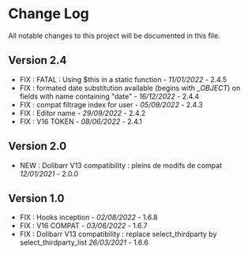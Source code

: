 # Change Log
All notable changes to this project will be documented in this file.



## Version 2.4

- FIX : FATAL : Using $this in a static function - *11/01/2022* - 2.4.5
- FIX : formated date substitution available (begins with __OBJECT_) on fields with name containing "date" - *16/12/2022* - 2.4.4
- FIX : compat filtrage index for user - *05/09/2022* - 2.4.3
- FIX : Editor name - *29/09/2022* - 2.4.2
- FIX : V16 TOKEN - *08/06/2022* - 2.4.1  

## Version 2.0
- NEW : Dolibarr V13 compatibility : pleins de modifs de compat *12/01/2021* - 2.0.0

## Version 1.0
- FIX : Hooks inception - *02/08/2022* - 1.6.8
- FIX : V16 COMPAT - *03/06/2022* - 1.6.7  
- FIX : Dolibarr V13 compatibility : replace select_thirdparty by select_thirdparty_list *26/03/2021* - 1.6.6
